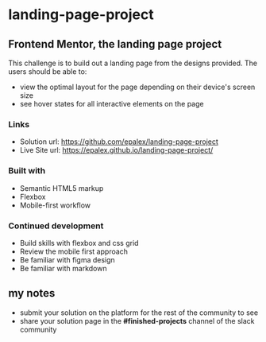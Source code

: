 # landing-page-project
## Frontend Mentor, the landing page project

This challenge is to build out a landing page from the designs provided.
The users should be able to:
* view the optimal layout for the page depending on their device's screen size
* see hover states for all interactive elements on the page

### Links
* Solution url: https://github.com/epalex/landing-page-project
* Live Site url: https://epalex.github.io/landing-page-project/

### Built with

* Semantic HTML5 markup
* Flexbox
* Mobile-first workflow

### Continued development
* Build skills with flexbox and css grid
* Review the mobile first approach
* Be familiar with figma design
* Be familiar with markdown

## my notes
* submit your solution on the platform for the rest of the community to see
* share your solution page in the **#finished-projects** channel of the slack community

